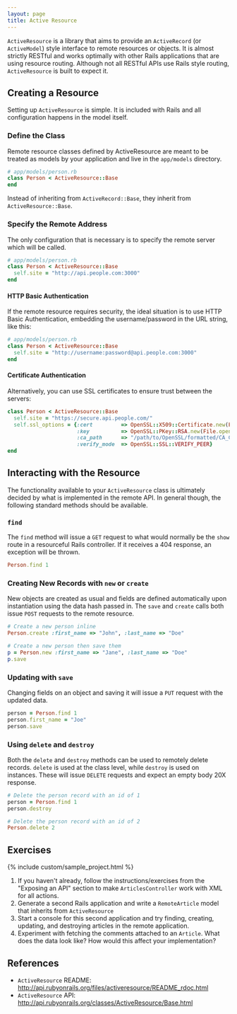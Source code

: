 ```yaml
---
layout: page
title: Active Resource
---
```


`ActiveResource` is a library that aims to provide an `ActiveRecord` (or `ActiveModel`) style interface to remote resources or objects. It is almost strictly RESTful and works optimally with other Rails applications that are using resource routing. Although not all RESTful APIs use Rails style routing, `ActiveResource` is built to expect it.

## Creating a Resource

Setting up `ActiveResource` is simple. It is included with Rails and all configuration happens in the model itself.

### Define the Class

Remote resource classes defined by ActiveResource are meant to be treated as models by your application and live in the `app/models` directory.

```ruby
# app/models/person.rb
class Person < ActiveResource::Base
end
```

Instead of inheriting from `ActiveRecord::Base`, they inherit from `ActiveResource::Base`.

### Specify the Remote Address

The only configuration that is necessary is to specify the remote server which will be called. 

```ruby
# app/models/person.rb
class Person < ActiveResource::Base
  self.site = "http://api.people.com:3000"
end
```

#### HTTP Basic Authentication

If the remote resource requires security, the ideal situation is to use HTTP Basic Authentication, embedding the username/password in the URL string, like this:

```ruby
# app/models/person.rb
class Person < ActiveResource::Base
  self.site = "http://username:password@api.people.com:3000"
end
```

#### Certificate Authentication

Alternatively, you can use SSL certificates to ensure trust between the servers:

```ruby
class Person < ActiveResource::Base
  self.site = "https://secure.api.people.com/"
  self.ssl_options = {:cert         => OpenSSL::X509::Certificate.new(File.open(pem_file))
                      :key          => OpenSSL::PKey::RSA.new(File.open(pem_file)),
                      :ca_path      => "/path/to/OpenSSL/formatted/CA_Certs",
                      :verify_mode  => OpenSSL::SSL::VERIFY_PEER}
end
```

## Interacting with the Resource

The functionality available to your `ActiveResource` class is ultimately decided by what is implemented in the remote API. In general though, the following standard methods should be available.

### `find`

The `find` method will issue a `GET` request to what would normally be the `show` route in a resourceful Rails controller. If it receives a 404 response, an exception will be thrown.

```ruby
Person.find 1
```

### Creating New Records with `new` or `create`

New objects are created as usual and fields are defined automatically upon instantiation using the data hash passed in. The `save` and `create` calls both issue `POST` requests to the remote resource.

```ruby
# Create a new person inline
Person.create :first_name => "John", :last_name => "Doe"

# Create a new person then save them
p = Person.new :first_name => "Jane", :last_name => "Doe"
p.save
```
### Updating with `save`

Changing fields on an object and saving it will issue a `PUT` request with the updated data.

```ruby
person = Person.find 1
person.first_name = "Joe"
person.save
```
### Using `delete` and `destroy`

Both the `delete` and `destroy` methods can be used to remotely delete records. `delete` is used at the class level, while `destroy` is used on instances. These will issue `DELETE` requests and expect an empty body 20X response.

```ruby
# Delete the person record with an id of 1
person = Person.find 1
person.destroy

# Delete the person record with an id of 2
Person.delete 2
```

## Exercises

{% include custom/sample_project.html %}

1. If you haven't already, follow the instructions/exercises from the "Exposing an API" section to make `ArticlesController` work with XML for all actions.
2. Generate a second Rails application and write a `RemoteArticle` model that inherits from `ActiveResource`
3. Start a console for this second application and try finding, creating, updating, and destroying articles in the remote application.
4. Experiment with fetching the comments attached to an `Article`. What does the data look like? How would this affect your implementation?

## References

* `ActiveResource` README: http://api.rubyonrails.org/files/activeresource/README_rdoc.html
* `ActiveResource` API: http://api.rubyonrails.org/classes/ActiveResource/Base.html
